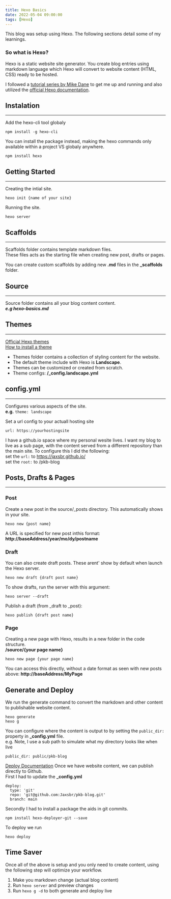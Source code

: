 ```yaml
---
title: Hexo Basics
date: 2022-05-04 09:00:00
tags: [Hexo]
---
```


This blog was setup using Hexo. The following sections detail some of my learnings.

### So what is Hexo?

Hexo is a static website site generator. You create blog entries using markdown language which Hexo will convert to website content (HTML, CSS) ready to be hosted.

I followed a [tutorial series by Mike Dane](https://www.youtube.com/watch?v=Kt7u5kr_P5o&list=PLLAZ4kZ9dFpOMJR6D25ishrSedvsguVSm) to get me up and running and also utilized the [official Hexo documentation](https://hexo.io/docs/).


## Instalation

---

Add the hexo-cli tool globaly  
```
npm install -g hexo-cli
```

You can install the package instead, making the hexo commands only available within a project VS globaly anywhere.  
```
npm install hexo
```


## Getting Started

---

Creating the intial site.  
```
hexo init {name of your site}
```

Running the site.  
```
hexo server
```

## Scaffolds

---

Scaffolds folder contains template markdown files.  
These files acts as the starting file when creating new post, drafts or pages.  

You can create custom scaffolds by adding new **.md** files in the **_scaffolds** folder.

## Source

---

Source folder contains all your blog content content.  
***e.g hexo-basics.md***

## Themes

---

[Official Hexo themes](https://hexo.io/themes/)  
[How to install a theme](https://www.youtube.com/watch?v=A-muxF_6plc&list=PLLAZ4kZ9dFpOMJR6D25ishrSedvsguVSm&index=10)
- Themes folder contains a collection of styling content for the website.  
- The default theme include with Hexo is **Landscape**.  
- Themes can be customized or created from scratch.  
- Theme configs: **/_config.landscape.yml**


## config.yml

---

Configures various aspects of the site.  
**e.g.** `theme: landscape`

Set a url config to your actuall hosting site
```
url: https://yourhostingsite
```

I have a github.io space where my personal wesite lives. I want my blog to live as a sub page, with the content served from a different repository than the main site. To configure this I did the following:  
set the `url:` to https://jaxsbr.github.io/  
set the `root:` to /pkb-blog


## Posts, Drafts & Pages

---

### Post

Create a new post in the source/_posts directory. This automatically shows in your site.  
```
hexo new {post name}
```

A URL is specified for new post inthis format:
**http://baseAddress/year/mo/dy/postname**


### Draft

You can also create draft posts. These arent' show by default when launch the Hexo server.  
```
hexo new draft {draft post name}
```

To show drafts, run the server with this argument:  
```
hexo server --draft
```

Publish a draft (from _draft to _post):  
```
hexo publish {draft post name}
```

### Page

Creating a new page with Hexo, results in a new folder in the code structure.  
**/source/{your page name}**  
```
hexo new page {your page name}
```

You can access this directly, without a date format as seen with new posts above:
**http://baseAddress/MyPage**

## Generate and Deploy

We run the generate command to convert the markdown and other content to publishable website content.
```
hexo generate
hexo g
```

You can configure where the content is output to by setting the `public_dir:` property in **_config.yml** file.  
e.g. Note, I use a sub path to simulate what my directory looks like when live
```
public_dir: public/pkb-blog
```

[Deploy Documentation](https://hexo.io/docs/one-command-deployment)
Once we have website content, we can publish directly to Github.  
First I had to update the **_config.yml**
```
deploy:
  type: 'git'
  repo: 'git@github.com:Jaxsbr/pkb-blog.git'
  branch: main
```

Secondly I had to install a package the aids in git commits.
```
npm install hexo-deployer-git --save
```

To deploy we run
```
hexo deploy
```

## Time Saver

Once all of the above is setup and you only need to create content, using the following step will optimize your workflow.

1. Make you markdown change (actual blog content)
2. Run `hexo server` and preview changes
3. Run `hexo g -d` to both generate and deploy live